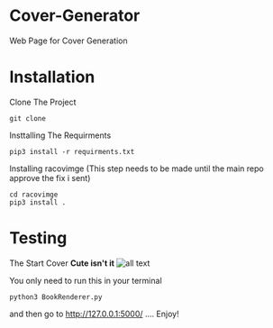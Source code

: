 # Cover-Generator
Web Page for Cover Generation 

# Installation 
Clone The Project

``` git clone ```

Insttalling The Requirments

``` pip3 install -r requirments.txt ```

Installing racovimge (This step needs to be made until the main repo approve the fix i sent)

```
cd racovimge
pip3 install .
```

# Testing
The Start Cover **Cute isn't it**
![all text](https://github.com/MohamedAliRashad/Cover-Generator/blob/master/static/images/cat_with_horns.jpg)

You only need to run this in your terminal

``` python3 BookRenderer.py ```

and then go to http://127.0.0.1:5000/ .... Enjoy!
